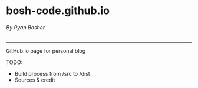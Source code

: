 # bosh-code.github.io
###### _By Ryan Bosher_
___
GitHub.io page for personal blog

TODO:
<ul>
<li>Build process from /src to /dist</li>
<li>Sources & credit</li>
</ul>

